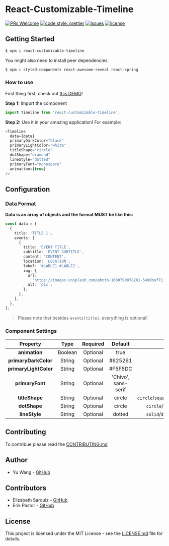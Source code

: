 # React-Customizable-Timeline

[![PRs Welcome](https://img.shields.io/badge/PRs-welcome-blueviolet.svg?style=flat)](http://makeapullrequest.com)
[![code style: prettier](https://img.shields.io/badge/code_style-prettier-ff69b4.svg?style=flat)](https://github.com/prettier/prettier)
[![Issues](http://img.shields.io/github/issues/yw3028/React-Customizable-Timeline.svg)](https://github.com/yw3028/React-Customizable-Timelin/issues)
[![license](https://img.shields.io/github/license/yw3028/React-Customizable-Timeline.svg)](https://github.com/yw3028/React-Customizable-Timeline/blob/master/LICENSE)


## Getting Started

```bash
$ npm i react-customizable-timeline
```

You might also need to install peer dependencies

```bash
$ npm i styled-components react-awesome-reveal react-spring
```

### How to use

First thing first, check out [this DEMO](https://react-customizable-timeline.vercel.app/)!

**Step 1:** Import the component

```js
import Timeline from 'react-customizable-timeline';
```

**Step 2:** Use it in your amazing application! For example:

```typescript jsx
<Timeline
  data={data}
  primaryDarkColor="black"
  primaryLightColor="white"
  titleShape="circle"
  dotShape="diamond"
  lineStyle="dotted"
  primaryFont="monospace"
  animation={true}
/>
```

## Configuration

### Data Format

**Data is an array of objects and the format MUST be like this:**

```typescript jsx
const data = [
  {
    title: 'TITLE 1',
    events: [
      {
        title: 'EVENT TITLE',
        subtitle: 'EVENT SUBTITLE',
        content: 'CONTENT',
        location: 'LOCATION',
        label: '#LABLE1 #LABLE2',
        img: {
          url:
            'https://images.unsplash.com/photo-1600790078201-5490baf711d6?ixlib=rb-1.2.1&ixid=eyJhcHBfaWQiOjEyMDd9&auto=format&fit=crop&w=500&q=60',
          alt: 'pic',
        },
      },
    ],
  },
];
```

> Please note that besides `events[title]`, everything is optional!

### Component Settings

|     **Property**      | **Type** | **Required** |     **Default**     |                **Options**                |
| :-------------------: | :------: | :----------: | :-----------------: | :---------------------------------------: |
|     **animation**     | Boolean  |   Optional   |        true         |                true/false                 |
| **primaryDarkColor**  |  String  |   Optional   |       #625261       |                                           |
| **primaryLightColor** |  String  |   Optional   |       #F5F5DC       |                                           |
|    **primaryFont**    |  String  |   Optional   | 'Chivo', sans-serif |                                           |
|    **titleShape**     |  String  |   Optional   |       circle        | `circle`/`square`/`rectangular`/`diamond` |
|     **dotShape**      |  String  |   Optional   |       circle        |    `circle`/`square`/`line`/`diamond`     |
|     **lineStyle**     |  String  |   Optional   |       dotted        |    `solid`/`dotted`/`dashed`/`hidden`     |

## Contributing

To contribue please read the [CONTRIBUTING.md](https://github.com/yw3028/React-Customizable-Timeline/blob/master/CONTRIBUTING.md)

## Author

- Yu Wang - [GitHub](https://github.com/yw3028)

## Contributors
- Elizabeth Sarquiz - [GitHub](https://github.com/LisaPisa12)
- Erik Pastor - [GitHub](https://github.com/erikpr1994)

## License

This project is licensed under the MIT License - see the [LICENSE.md](https://github.com/yw3028/React-Customizable-Timeline/blob/master/LICENSE) file for details.
